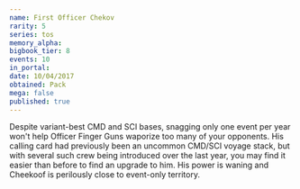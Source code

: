 ```yaml
---
name: First Officer Chekov
rarity: 5
series: tos
memory_alpha:
bigbook_tier: 8
events: 10
in_portal:
date: 10/04/2017
obtained: Pack
mega: false
published: true
---
```


Despite variant-best CMD and SCI bases, snagging only one event per year won't help Officer Finger Guns waporize too many of your opponents. His calling card had previously been an uncommon CMD/SCI voyage stack, but with several such crew being introduced over the last year, you may find it easier than before to find an upgrade to him. His power is waning and Cheekoof is perilously close to event-only territory.
